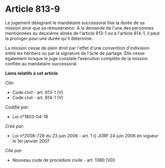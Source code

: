 # Article 813-9

Le jugement désignant le mandataire successoral fixe la durée de sa mission ainsi que sa rémunération. A la demande de l'une
des personnes mentionnées au deuxième alinéa de l'article 813-1 ou à l'article 814-1, il peut la proroger pour une durée
qu'il détermine. 

La mission cesse de plein droit par l'effet d'une convention d'indivision entre les héritiers ou par la signature de l'acte
de partage. Elle cesse également lorsque le juge constate l'exécution complète de la mission confiée au mandataire
successoral.

**Liens relatifs à cet article**

_Cite_:

  - Code civil - art. 813-1 (V)
  - Code civil - art. 814-1 (V)

_Codifié par_:

  - Loi n°1803-04-19

_Créé par_:

  - Loi n°2006-728 du 23 juin 2006 - art. 1 () JORF 24 juin 2006 en vigueur le 1er janvier 2007

_Cité par_:

  - Nouveau code de procédure civile - art. 1380 (VD)
